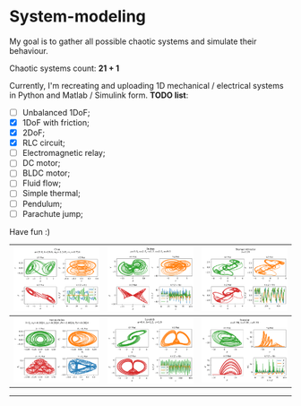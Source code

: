 # System-modeling

My goal is to gather all possible chaotic systems 
and simulate their behaviour.

Chaotic systems count: **21 + 1**

Currently, I'm recreating and uploading 
1D mechanical / electrical systems 
in Python and Matlab / Simulink form. 
**TODO list**:
- [ ] Unbalanced 1DoF;
- [x] 1DoF with friction;
- [x] 2DoF;
- [x] RLC circuit;
- [ ] Electromagnetic relay;
- [ ] DC motor;
- [ ] BLDC motor;
- [ ] Fluid flow;
- [ ] Simple thermal;
- [ ] Pendulum;
- [ ] Parachute jump;

Have fun :)

|![image](./Chaotic%20Systems/Python/png/Chua_2.png)|![image](./Chaotic%20Systems/Python/png/Dadras_2.png)|![image](./Chaotic%20Systems/Python/png/Thomas_3.png)|
|-|-|-|
|![image](./Chaotic%20Systems/Python/png/HenonHeiles_2.png)|![image](./Chaotic%20Systems/Python/png/SprottB_2.png)|![image](./Chaotic%20Systems/Python/png/Roessler_2.png)|

---
